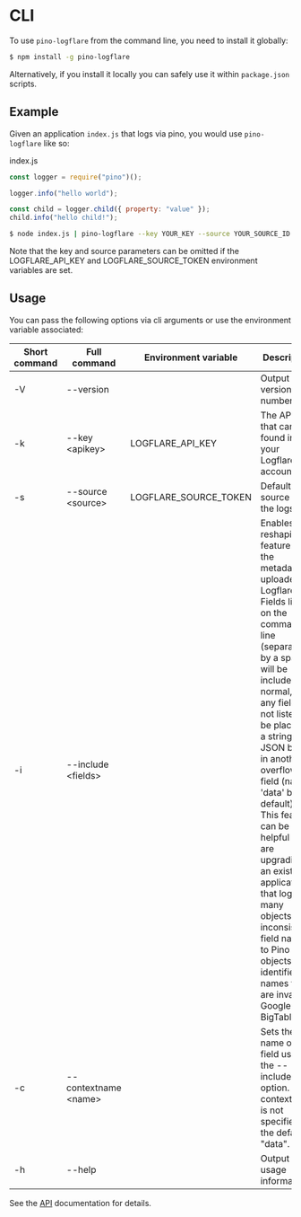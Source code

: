 # CLI

To use `pino-logflare` from the command line, you need to install it globally:

```bash
$ npm install -g pino-logflare
```

Alternatively, if you install it locally you can safely use it within `package.json` scripts.

## Example

Given an application `index.js` that logs via pino, you would use `pino-logflare` like so:

index.js
```javascript
const logger = require("pino")();

logger.info("hello world");

const child = logger.child({ property: "value" });
child.info("hello child!");
```


```bash
$ node index.js | pino-logflare --key YOUR_KEY --source YOUR_SOURCE_ID
```

Note that the key and source parameters can be omitted if the LOGFLARE_API_KEY and LOGFLARE_SOURCE_TOKEN environment variables are set.

## Usage

You can pass the following options via cli arguments or use the environment variable associated:

| Short command | Full command              | Environment variable | Description                                                          |
| ------------- | ------------------------- | -------------------- | -------------------------------------------------------------------- |
| -V            | --version                 |                      | Output the version number                                            |
| -k            | --key &lt;apikey&gt;      | LOGFLARE_API_KEY     | The API key that can be found in your Logflare account               |
| -s            | --source &lt;source&gt;   | LOGFLARE_SOURCE_TOKEN| Default source for the logs                                          |
| -i            | --include &lt;fields&gt;  |                      | Enables a reshaping feature for the metadata uploaded to Logflare.  Fields listed on the command line (separated by a space) will be included as normal, and any fields not listed will be placed in a stringified JSON blob in another overflow field (named 'data' by default).  This feature can be helpful if you are upgrading an existing application that logs many objects with inconsistent field names to Pino (or objects with identifier names that are invalid in Google BigTable.)|
| -c            | --contextname &lt;name&gt;|                      | Sets the name of the field used by the --include option.  If contextname is not specified, the default is "data". |
| -h            | --help                    |                      | Output usage information                                             |

See the [API](./API.md) documentation for details.
